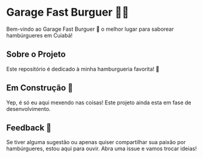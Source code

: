 # Garage Fast Burguer 🚗✨

Bem-vindo ao Garage Fast Burguer :hamburger: o melhor lugar para saborear hambúrgueres em Cuiabá!

## Sobre o Projeto

Este repositório é dedicado à minha hamburgueria favorita! 🎉

## Em Construção 🚧

Yep, é só eu aqui mexendo nas coisas! Este projeto ainda esta em fase de desenvolvimento.

## Feedback 📝

Se tiver alguma sugestão ou apenas quiser compartilhar sua paixão por hambúrgueres, estou aqui para ouvir. Abra uma issue e vamos trocar ideias!
